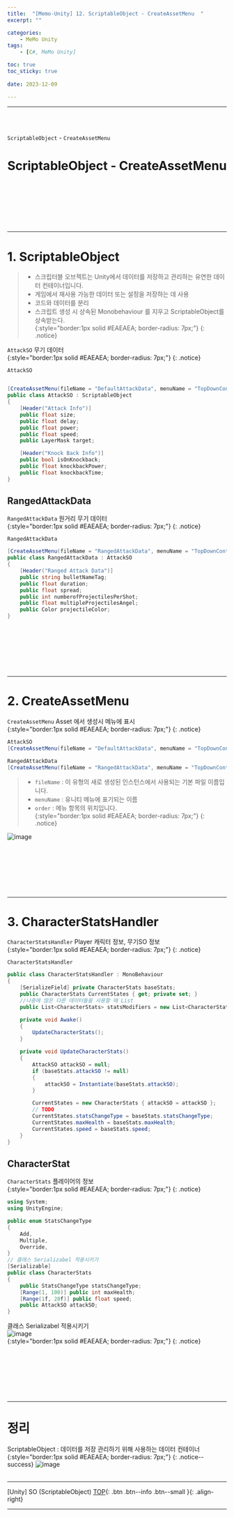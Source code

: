 ```yaml
---
title:  "[Memo-Unity] 12. ScriptableObject - CreateAssetMenu  "
excerpt: ""

categories:
    - MeMo Unity
tags:
    - [C#, MeMo Unity]

toc: true
toc_sticky: true
 
date: 2023-12-09

---
```

- - -
<BR><BR>

`ScriptableObject` - `CreateAssetMenu`  

<center><H1>ScriptableObject - CreateAssetMenu  </H1></center>

<br><br><br><br><br><br>
- - - 

# 1. ScriptableObject
> - 스크립터블 오브젝트는 Unity에서 데이터를 저장하고 관리하는 유연한 데이터 컨테이너입니다.  
> - 게임에서 재사용 가능한 데이터 또는 설정을 저장하는 데 사용
> - 코드와 데이터를 분리  
> - 스크립트 생성 시 상속된 Monobehaviour 를 지우고 ScriptableObject를 상속받는다.  
{:style="border:1px solid #EAEAEA; border-radius: 7px;"}
{: .notice}  

`AttackSO` 무기 데이터  
{:style="border:1px solid #EAEAEA; border-radius: 7px;"}
{: .notice}  
<div class="notice--primary" markdown="1"> 

`AttackSO`

```c#

[CreateAssetMenu(fileName = "DefaultAttackData", menuName = "TopDownController/Attacks/Default", order = 0)]
public class AttackSO : ScriptableObject
{
    [Header("Attack Info")]
    public float size;
    public float delay;
    public float power;
    public float speed;
    public LayerMask target;

    [Header("Knock Back Info")]
    public bool isOnKnockback;
    public float knockbackPower;
    public float knockbackTime;
}
```
</div>

## RangedAttackData
`RangedAttackData` 원거리 무기 데이터    
{:style="border:1px solid #EAEAEA; border-radius: 7px;"}
{: .notice}   
<div class="notice--primary" markdown="1"> 

`RangedAttackData`

```c#
[CreateAssetMenu(fileName = "RangedAttackData", menuName = "TopDownController/Attacks/Ranged", order = 1)]
public class RangedAttackData : AttackSO
{
    [Header("Ranged Attack Data")]
    public string bulletNameTag;
    public float duration;
    public float spread;
    public int numberofProjectilesPerShot;
    public float multipleProjectilesAngel;
    public Color projectileColor;
}
```
</div>

<br><br><br><br><br><br>
- - - 

# 2. CreateAssetMenu
`CreateAssetMenu` Asset 에서 생성시 메뉴에 표시  
{:style="border:1px solid #EAEAEA; border-radius: 7px;"}
{: .notice}  

<div class="notice--primary" markdown="1"> 

```c#
AttackSO
[CreateAssetMenu(fileName = "DefaultAttackData", menuName = "TopDownController/Attacks/Default", order = 0)]

RangedAttackData
[CreateAssetMenu(fileName = "RangedAttackData", menuName = "TopDownController/Attacks/Ranged", order = 1)]

```
</div>
  
> - `fileName` : 이 유형의 새로 생성된 인스턴스에서 사용되는 기본 파일 이름입니다.  
> - `menuName` : 유니티 메뉴에 표기되는 이름  
> - `order`    : 메뉴 항목의 위치입니다.  
{:style="border:1px solid #EAEAEA; border-radius: 7px;"}
{: .notice}  

![image](https://github.com/levell1/levell1.github.io/assets/96651722/0d3f80c8-fb29-47d9-9c8c-7a2a58aca14f)

<br><br><br><br><br><br>
- - - 

# 3. CharacterStatsHandler
`CharacterStatsHandler` Player 캐릭터 정보, 무기SO 정보  
{:style="border:1px solid #EAEAEA; border-radius: 7px;"}
{: .notice}  

<div class="notice--primary" markdown="1"> 

`CharacterStatsHandler`

```c#
public class CharacterStatsHandler : MonoBehaviour
{
    [SerializeField] private CharacterStats baseStats;
    public CharacterStats CurrentStates { get; private set; }
    //나중에 많은 다른 데이터들을 사용할 때 List
    public List<CharacterStats> statsModifiers = new List<CharacterStats>();

    private void Awake()
    {
        UpdateCharacterStats();
    }

    private void UpdateCharacterStats()
    {
        AttackSO attackSO = null;
        if (baseStats.attackSO != null)
        {
            attackSO = Instantiate(baseStats.attackSO);
        }

        CurrentStates = new CharacterStats { attackSO = attackSO };
        // TODO
        CurrentStates.statsChangeType = baseStats.statsChangeType;
        CurrentStates.maxHealth = baseStats.maxHealth;
        CurrentStates.speed = baseStats.speed;
    }
}
```
</div>

## CharacterStat
`CharacterStats` 플레이어의 정보  
{:style="border:1px solid #EAEAEA; border-radius: 7px;"}
{: .notice}  


<div class="notice--primary" markdown="1"> 

```c#
using System;
using UnityEngine;

public enum StatsChangeType
{
    Add,
    Multiple,
    Override,
}
// 클래스 Serializabel 적용시키기
[Serializable]  
public class CharacterStats
{
    public StatsChangeType statsChangeType;
    [Range(1, 100)] public int maxHealth;
    [Range(1f, 20f)] public float speed;
    public AttackSO attackSO;
}
```
</div>

클래스 Serializabel 적용시키기  
![image](https://github.com/levell1/levell1.github.io/assets/96651722/a7e14bdc-e68b-4509-a9e7-b3647ce9c40f)  
{:style="border:1px solid #EAEAEA; border-radius: 7px;"}
{: .notice}  

<br><br><br><br><br><br>
- - - 

# 정리  
ScriptableObject : 데이터를 저장 관리하기 위해 사용하는 데이터 컨테이너  
{:style="border:1px solid #EAEAEA; border-radius: 7px;"}
{: .notice--success}
![image](https://github.com/levell1/levell1.github.io/assets/96651722/72e70883-f9b8-41cc-8d52-3bf4671263f3)
<br><br>
- - - 

[Unity] SO (ScriptableObject) 
[TOP](#){: .btn .btn--info .btn--small }{: .align-right}
<br>
- - -
